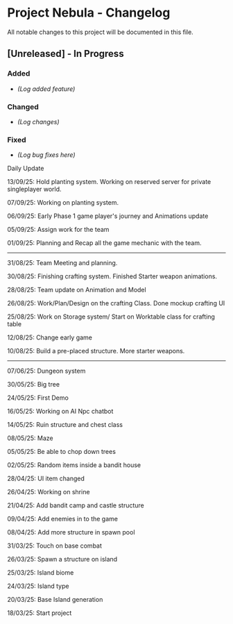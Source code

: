 # Project Nebula - Changelog

All notable changes to this project will be documented in this file.

## [Unreleased] - In Progress

### Added
- *(Log added feature)*

### Changed
- *(Log changes)*

### Fixed
- *(Log bug fixes here)*


Daily Update

13/09/25: Hold planting system. Working on reserved server for private singleplayer world.

07/09/25: Working on planting system.

06/09/25: Early Phase 1 game player's journey and Animations update

05/09/25: Assign work for the team

01/09/25: Planning and Recap all the game mechanic with the team.

---

31/08/25: Team Meeting and planning.

30/08/25: Finishing crafting system. Finished Starter weapon animations. 

28/08/25: Team update on Animation and Model

26/08/25: Work/Plan/Design on the crafting Class. Done mockup crafting UI

25/08/25: Work on Storage system/ Start on Worktable class for crafting table

12/08/25: Change early game

10/08/25: Build a pre-placed structure. More starter weapons.

---

07/06/25: Dungeon system

30/05/25: Big tree

24/05/25: First Demo

16/05/25: Working on AI Npc chatbot

14/05/25: Ruin structure and chest class

08/05/25: Maze

05/05/25: Be able to chop down trees

02/05/25: Random items inside a bandit house

28/04/25: UI item changed

26/04/25: Working on shrine

21/04/25: Add bandit camp and castle structure

09/04/25: Add enemies in to the game

08/04/25: Add more structure in spawn pool

31/03/25: Touch on base combat

26/03/25: Spawn a structure on island

25/03/25: Island biome

24/03/25: Island type

20/03/25: Base Island generation

18/03/25: Start project 
